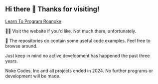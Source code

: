## Hi there 👋 Thanks for visiting!

[Learn To Program Roanoke](https://learntoprogramroanoke.github.io/)

🙋‍♀️ Visit the website if you'd like. Not much there, unfortunately.

🍿 The repositories do contain some useful code examples. Feel free to browse around. 

Just keep in mind no active development has happened the past three years.

Noke Codes, Inc and all projects ended in 2024.  No further programs or development will be made. 

<!--

**Here are some ideas to get you started:**

🙋‍♀️ A short introduction - what is your organization all about?
🌈 Contribution guidelines - how can the community get involved?
👩‍💻 Useful resources - where can the community find your docs? Is there anything else the community should know?
🍿 Fun facts - what does your team eat for breakfast?
🧙 Remember, you can do mighty things with the power of [Markdown](https://docs.github.com/github/writing-on-github/getting-started-with-writing-and-formatting-on-github/basic-writing-and-formatting-syntax)
-->
